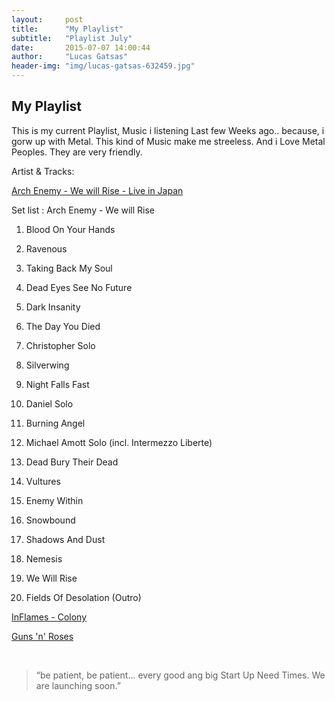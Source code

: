 ```yaml
---
layout:     post
title:      "My Playlist"
subtitle:   "Playlist July"
date:       2015-07-07 14:00:44
author:     "Lucas Gatsas"
header-img: "img/lucas-gatsas-632459.jpg"
---
```

<h2 class="section-heading">My Playlist</h2>

This is my current Playlist, Music i listening Last few Weeks ago.. because, i gorw up with Metal. This kind of Music make me streeless. And i Love Metal Peoples. They are very friendly. 

Artist & Tracks:

[Arch Enemy - We will Rise - Live in Japan](https://www.youtube.com/watch?v=QRof6njCZWU) 


Set list : Arch Enemy - We will Rise

01. Blood On Your Hands

02. Ravenous

03. Taking Back My Soul

04. Dead Eyes See No Future

05. Dark Insanity

06. The Day You Died

07. Christopher Solo

08. Silverwing

09. Night Falls Fast

10. Daniel Solo

11. Burning Angel

12. Michael Amott Solo (incl. Intermezzo Liberte)

13. Dead Bury Their Dead

14. Vultures

15. Enemy Within

16. Snowbound

17. Shadows And Dust

18. Nemesis

19. We Will Rise

20. Fields Of Desolation (Outro)

[InFlames - Colony](https://www.youtube.com/watch?v=kR-UCNF9BeU) 


[Guns 'n' Roses](https://www.youtube.com/watch?v=VC9L-BZ1PI0) 

<br>







<blockquote>
“be patient, be patient... every good ang big Start Up Need Times. We are launching soon.” 
</blockquote>


